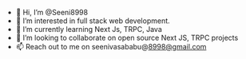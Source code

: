 - 👋 Hi, I’m @Seeni8998
- 👀 I’m interested in full stack web development.
- 🌱 I’m currently learning Next Js, TRPC, Java
- 💞️ I’m looking to collaborate on open source Next JS, TRPC projects
- 📫 Reach out to me on seenivasababu@8998@gmail.com

<!---
Seeni8998/Seeni8998 is a ✨ special ✨ repository because its `README.md` (this file) appears on your GitHub profile.
You can click the Preview link to take a look at your changes.
--->
